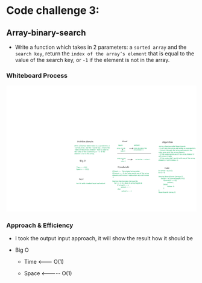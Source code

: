# Code challenge 3:

## Array-binary-search
<!-- Description of the challenge -->
- Write a function which takes in 2 parameters: a `sorted array` and the `search key`, return the `index of the array’s element` that is equal to the value of the search key, or `-1` if the element is not in the array.

### Whiteboard Process
<!-- Embedded whiteboard image -->

![image](/images/array-binary-search.png)

### Approach & Efficiency
<!-- What approach did you take? Discuss Why. What is the Big O space/time for this approach? -->
- I took the output input approach, it will show the result how it should be 

- Big O 
   - Time <--- O(1)

   - Space <----- O(1)

